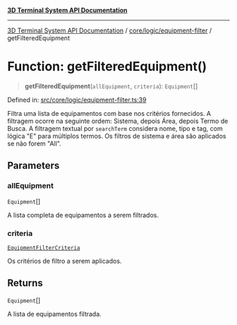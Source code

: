 [**3D Terminal System API Documentation**](../../../../README.md)

***

[3D Terminal System API Documentation](../../../../README.md) / [core/logic/equipment-filter](../README.md) / getFilteredEquipment

# Function: getFilteredEquipment()

> **getFilteredEquipment**(`allEquipment`, `criteria`): `Equipment`[]

Defined in: [src/core/logic/equipment-filter.ts:39](https://github.com/Dicommunitas/ThreeJS_Terminal_3D2/blob/329dd5ef132dd57d615e45fca2699e6c6fa5c711/src/core/logic/equipment-filter.ts#L39)

Filtra uma lista de equipamentos com base nos critérios fornecidos.
A filtragem ocorre na seguinte ordem: Sistema, depois Área, depois Termo de Busca.
A filtragem textual por `searchTerm` considera nome, tipo e tag, com lógica "E" para múltiplos termos.
Os filtros de sistema e área são aplicados se não forem "All".

## Parameters

### allEquipment

`Equipment`[]

A lista completa de equipamentos a serem filtrados.

### criteria

[`EquipmentFilterCriteria`](../interfaces/EquipmentFilterCriteria.md)

Os critérios de filtro a serem aplicados.

## Returns

`Equipment`[]

A lista de equipamentos filtrada.
